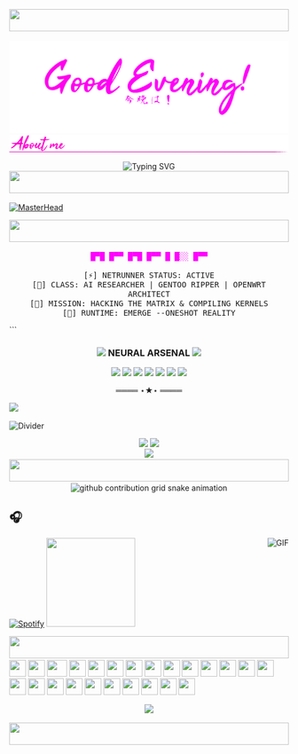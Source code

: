 <!-- Neon Line Separator -->
<img src="https://i.imgur.com/dBaSKWF.gif" height="40" width="100%">

![Welcome](https://github.com/zx0r/zx0r/blob/main/assets/hello-world.gif)
![Divider](https://github.com/zx0r/zx0r/blob/main/assets/aboutme.gif)

<!-- Header Animation -->
<div align="center">
  <img src="https://readme-typing-svg.demolab.com?font=Fira+Code&size=32&duration=2800&pause=2000&color=A277FF&center=true&vCenter=true&width=1080&lines=AI+Engineer+%7C+Linux+Enthusiast+%7C+OpenWrt+Developer" alt="Typing SVG" />
</div>

<!-- Neon Line Separator -->
<img src="https://i.imgur.com/dBaSKWF.gif" height="40" width="100%">

[![MasterHead](https://i.pinimg.com/originals/77/ca/a3/77caa32884d735d439ade45ba37feaf2.gif)](https://arjuncvinod.github.io)

<!-- Neon Line Separator -->
<img src="https://i.imgur.com/dBaSKWF.gif" height="40" width="100%">

<!-- Profile Introduction -->
<p align="center">
  <samp>
    <span style="color:#FF00FF">█▀█ █▀▀ █▀█ █▀▀ █ █░░ █▀▀</span>
    <br><br>
    [⚡] NETRUNNER STATUS: ACTIVE
    <br>
    [🧠] CLASS: AI RESEARCHER | GENTOO RIPPER | OPENWRT ARCHITECT
    <br>
    [📡] MISSION: HACKING THE MATRIX & COMPILING KERNELS
    <br>
    [💉] RUNTIME: EMERGE --ONESHOT REALITY
  </samp>
</p>
```
<!-- Tech Stack Section -->
<h3 align="center"><img src="https://media2.giphy.com/media/QssGEmpkyEOhBCb7e1/giphy.gif?cid=ecf05e47a0n3gi1bfqntqmob8g9aid1oyj2wr3ds3mg700bl&rid=giphy.gif" width ="25"> NEURAL ARSENAL <img src="https://media2.giphy.com/media/QssGEmpkyEOhBCb7e1/giphy.gif?cid=ecf05e47a0n3gi1bfqntqmob8g9aid1oyj2wr3ds3mg700bl&rid=giphy.gif" width ="25"></h3>

<div align="center">
  <!-- Core Systems -->
  <img src="https://img.shields.io/badge/-AI_CORE-FF1493?style=for-the-badge&logo=tensorflow&logoColor=neon&labelColor=black" />
  <img src="https://img.shields.io/badge/LINUX-FF00FF?style=for-the-badge&logo=linux&logoColor=neon&labelColor=black" />
  <img src="https://img.shields.io/badge/-GENTOO-00FF00?style=for-the-badge&logo=gentoo&logoColor=neon&labelColor=black" />
  <img src="https://img.shields.io/badge/-OPENWRT-FF00FF?style=for-the-badge&logo=openwrt&logoColor=neon&labelColor=black" />
  <img src="https://img.shields.io/badge/SHELL-00FF00?style=for-the-badge&logo=gnu-bash&logoColor=neon&labelColor=black" />
  <img src="https://img.shields.io/badge/PYTHON-00FFFF?style=for-the-badge&logo=python&logoColor=neon&labelColor=black" />
  <img src="https://img.shields.io/badge/JAVASCRIPT-FF1493?style=for-the-badge&logo=javascript&logoColor=neon&labelColor=black" />
</div>

<!-- Neon Separator -->
<p align="center">
  ════ ⋆★⋆ ════
</p>

<img src="https://github.com/zx0r/zx0r/blob/main/assets/banner.png" >

<!-- GitHub Stats -->

![Divider](https://github.com/zx0r/zx0r/blob/main/assets/stats.gif)

<div align="center">
  <img height="180em" src="https://github-readme-stats.vercel.app/api?username=zx0r&show_icons=true&theme=synthwave&include_all_commits=true&count_private=true"/>
  <img height="180em" src="https://github-readme-stats.vercel.app/api/top-langs/?username=zx0r&layout=compact&langs_count=7&theme=synthwave"/>
</div>

<!-- Visit Counter -->
<div align="center">
  <img src="https://profile-counter.glitch.me/zx0r/count.svg" />
</div>

<!-- Neon Line Separator -->
<img src="https://i.imgur.com/dBaSKWF.gif" height="40" width="100%">

<!-- Snake Animation -->
<div align="center">
<picture>
  <source media="(prefers-color-scheme: dark)" srcset="https://raw.githubusercontent.com/zx0r/zx0r/output/github-contribution-grid-snake-dark.svg">
  <source media="(prefers-color-scheme: light)" srcset="https://raw.githubusercontent.com/zx0r/zx0r/output/github-contribution-grid-snake.svg">
  <img alt="github contribution grid snake animation" src="https://raw.githubusercontent.com/zx0r/zx0r/output/github-contribution-grid-snake.svg">
</picture>
</div>

## 🎧

[![Spotify](https://novatorem2-alpha.vercel.app/api/spotify)](https://open.spotify.com/user/v3u6o6qjexr1zv9w39l6c4qq2)
<img src="https://octodex.github.com/images/daftpunktocat-guy.gif" height="160px" width="160px">
<img align="right" alt="GIF" height="160px" src="https://octodex.github.com/images/daftpunktocat-thomas.gif" />

<!-- Neon Line Separator -->
<img src="https://i.imgur.com/dBaSKWF.gif" height="40" width="100%">

<div>
    <img src="https://cultofthepartyparrot.com/parrots/hd/githubparrot.gif" width="30" height="30"/>
    <img src="https://cultofthepartyparrot.com/flags/hd/indiaparrot.gif" width="30" height="30"/>
    <img src="https://cultofthepartyparrot.com/parrots/asyncparrot.gif" width="36" height="30"/>
    <img src="https://cultofthepartyparrot.com/parrots/hd/spinningparrot.gif" width="30" height="30"/>
    <img src="https://cultofthepartyparrot.com/parrots/hd/levitationparrot.gif" width="30" height="30"/>
    <img src="https://cultofthepartyparrot.com/parrots/hd/meldparrot.gif" width="30" height="30"/>
    <img src="https://cultofthepartyparrot.com/parrots/slomoparrot.gif" width="30" height="30"/>
    <img src="https://cultofthepartyparrot.com/parrots/hd/60fpsparrot.gif" width="30" height="30"/>
    <img src="https://cultofthepartyparrot.com/parrots/hd/jumpingparrot.gif" width="30" height="30"/>
    <img src="https://cultofthepartyparrot.com/parrots/hd/opensourceparrot.gif" width="30" height="30"/>
    <img src="https://cultofthepartyparrot.com/parrots/hd/dealwithitnowparrot.gif" width="30" height="30"/>
    <img src="https://cultofthepartyparrot.com/parrots/hd/laptop_parrot.gif" width="30" height="30"/>
    <img src="https://cultofthepartyparrot.com/parrots/hd/spinningparrot.gif" width="30" height="30"/>
    <img src="https://cultofthepartyparrot.com/parrots/hd/levitationparrot.gif" width="30" height="30"/>
    <img src="https://cultofthepartyparrot.com/parrots/hd/meldparrot.gif" width="30" height="30"/>
    <img src="https://cultofthepartyparrot.com/parrots/hd/moonwalkingparrot.gif" width="30" height="30"/>
    <img src="https://cultofthepartyparrot.com/parrots/hd/stableparrot.gif" width="30" height="30"/>
    <img src="https://cultofthepartyparrot.com/parrots/hd/stableparrot.gif" width="30" height="30"/>    
    <img src="https://cultofthepartyparrot.com/parrots/hd/stableparrot.gif" width="30" height="30"/>
    <img src="https://cultofthepartyparrot.com/parrots/hd/scienceparrot.gif" width="30" height="30"/>
    <img src="https://cultofthepartyparrot.com/parrots/hd/pirateparrot.gif" width="30" height="30"/>
    <img src="https://cultofthepartyparrot.com/parrots/hd/footballparrot.gif" width="30" height="30"/>
    <img src="https://cultofthepartyparrot.com/parrots/hd/illuminatiparrot.gif" width="30" height="30"/>
    <img src="https://cultofthepartyparrot.com/parrots/hd/githubparrot.gif" width="30" height="30"/>
</div>
<p align="center""><img src="https://media.giphy.com/media/jpVnC65DmYeyRL4LHS/giphy.gif" width="20%"></p>

<!-- Neon Line Separator -->
<img src="https://i.imgur.com/dBaSKWF.gif" height="40" width="100%">
